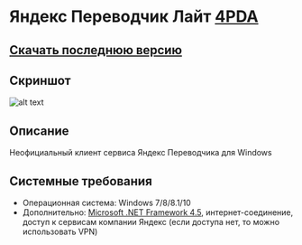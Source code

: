 # Яндекс Переводчик Лайт [4PDA](http://4pda.ru/forum/index.php?showtopic=970814)
## [Скачать последнюю версию](https://github.com/Zalexanninev15/Yandex-Translate-Lite/releases/download/1.2.6/App.zip)
## Скриншот
![alt text](https://i.imgur.com/tIVkIEG.png)
## Описание
Неофициальный клиент сервиса Яндекс Переводчика для Windows
## Системные требования
* Операционная система: Windows 7/8/8.1/10
* Дополнительно: [Microsoft .NET Framework 4.5](https://www.microsoft.com/ru-ru/download/details.aspx?id=30653), интернет-соединение, доступ к сервисам компании Яндекс (если доступа нет, то можно использовать VPN)

